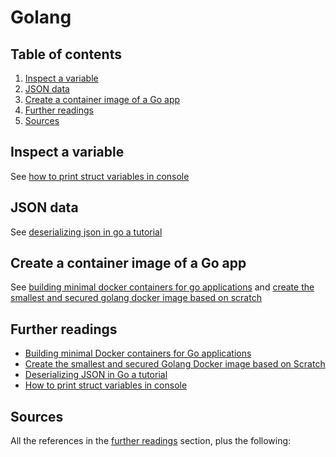 # Golang

## Table of contents <!-- omit in toc -->

1. [Inspect a variable](#inspect-a-variable)
1. [JSON data](#json-data)
1. [Create a container image of a Go app](#create-a-container-image-of-a-go-app)
1. [Further readings](#further-readings)
1. [Sources](#sources)

## Inspect a variable

See [how to print struct variables in console]

## JSON data

See [deserializing json in go a tutorial]

## Create a container image of a Go app

See [building minimal docker containers for go applications] and [create the smallest and secured golang docker image based on scratch]

## Further readings

- [Building minimal Docker containers for Go applications]
- [Create the smallest and secured Golang Docker image based on Scratch]
- [Deserializing JSON in Go a tutorial]
- [How to print struct variables in console]

## Sources

All the references in the [further readings] section, plus the following:

<!-- upstream -->

<!-- internal references -->
[further readings]: #further-readings

<!-- external references -->
[building minimal docker containers for go applications]: https://www.cloudbees.com/blog/building-minimal-docker-containers-for-go-applications/
[create the smallest and secured golang docker image based on scratch]: https://medium.com/@chemidy/create-the-smallest-and-secured-golang-docker-image-based-on-scratch-4752223b7324
[deserializing json in go a tutorial]: https://medium.com/@fsufitch/deserializing-json-in-go-a-tutorial-d042412958ea
[how to print struct variables in console]: https://stackoverflow.com/questions/24512112/how-to-print-struct-variables-in-console#24512194
